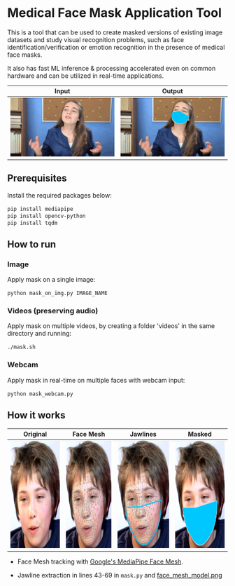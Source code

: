 # Medical Face Mask Application Tool

This is a tool that can be used to create masked versions of existing image datasets and study visual recognition problems, such as face identification/verification or emotion recognition in the presence of medical face masks.

It also has fast ML inference & processing accelerated even on common hardware and can be utilized in real-time applications.

Input | Output
:----:|:------:
<img src="https://github.com/nkegke/files/blob/main/mask/def.gif" alt="def" style="width: 25vw;"/>  |   <img src="https://github.com/nkegke/files/blob/main/mask/mask.gif" alt="mask" style="width: 25vw;"/> 

## Prerequisites

Install the required packages below:

```
pip install mediapipe
pip install opencv-python
pip install tqdm
```

## How to run
### Image

Apply mask on a single image:

```
python mask_on_img.py IMAGE_NAME
```

### Videos (preserving audio)

Apply mask on multiple videos, by creating a folder 'videos' in the same directory and running:

```
./mask.sh
```

### Webcam

Apply mask in real-time on multiple faces with webcam input:

```
python mask_webcam.py
```

## How it works

Original |  Face Mesh |  Jawlines | Masked
:-------:|:----------:|:----------:|:-----:
<img src="https://github.com/nkegke/files/blob/main/mask/original.png" alt="orig" style="width:200px; height:246px"/>  |   <img src="https://github.com/nkegke/files/blob/main/mask/face_mesh.png" alt="mesh" style="width:200px; height:246px"/>  | <img src="https://github.com/nkegke/files/blob/main/mask/jawlines.png" alt="jaw" style="width:200px; height:246px"/> | <img src="https://github.com/nkegke/files/blob/main/mask/masked.png" alt="masked" style="width:200px; height:246px"/>

* Face Mesh tracking with [Google's MediaPipe Face Mesh](https://google.github.io/mediapipe/solutions/face_mesh).

* Jawline extraction in lines 43-69 in ``` mask.py ``` and [face_mesh_model.png](face_mesh_model.png)
